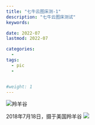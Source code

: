 ```yaml
---
title: "七牛云图床测-1"
description: "七牛云图床测试"
keywords: 

date: 2022-07
lastmod: 2022-07

categories:
  -
tags: 
  - pic
  -


#weight: 1
---
```

![羚羊谷](http://blog.happy2008.top/20220706215005.png)

2018年7月18日，摄于美国羚羊谷
<img src="http://blog.happy2008.top/20220706215005.png"/>
<!--more-->
